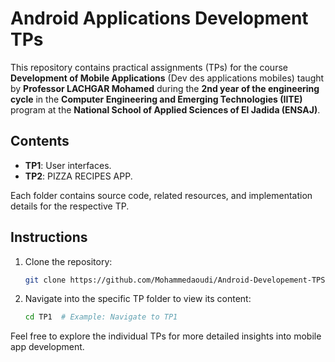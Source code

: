 # Android Applications Development TPs

This repository contains practical assignments (TPs) for the course **Development of Mobile Applications** (Dev des applications mobiles) taught by **Professor LACHGAR Mohamed** during the **2nd year of the engineering cycle** in the **Computer Engineering and Emerging Technologies (IITE)** program at the **National School of Applied Sciences of El Jadida (ENSAJ)**.

## Contents

- **TP1**: User interfaces.
- **TP2**: PIZZA RECIPES APP.

  
Each folder contains source code, related resources, and implementation details for the respective TP.

## Instructions

1. Clone the repository:
    ```bash
    git clone https://github.com/Mohammedaoudi/Android-Developement-TPS.git
    ```

2. Navigate into the specific TP folder to view its content:
    ```bash
    cd TP1  # Example: Navigate to TP1
    ```

Feel free to explore the individual TPs for more detailed insights into mobile app development.

